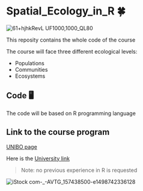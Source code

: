 # Spatial_Ecology_in_R 🍀
![61+hjhkRevL _UF1000,1000_QL80_](https://github.com/user-attachments/assets/4a006f45-4860-4e43-86e2-a2eddddb4837)

This reposity contains the whole code of the course

The course will face three different ecological levels:

+ Populations
+ Communities
+ Ecosystems

## Code 🖥️

The code will be based on R programming language

## Link to the course program

[UNIBO page](https://www.unibo.it/it/studiare/insegnamenti-competenze-trasversali-moocs/insegnamenti/insegnamento/2025/535506)

Here is the [University link](https://www.unibo.it/en/homepage)

>Note: no previous experience in R is requested

![iStock com-_-AVTG_157438500-e1498742336128](https://github.com/user-attachments/assets/e302262f-8185-4dcf-89c8-63d8079a1863)
